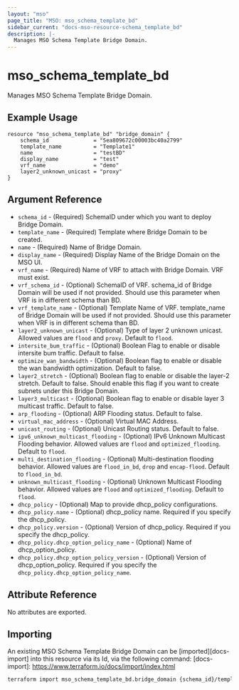 ```yaml
---
layout: "mso"
page_title: "MSO: mso_schema_template_bd"
sidebar_current: "docs-mso-resource-schema_template_bd"
description: |-
  Manages MSO Schema Template Bridge Domain.
---
```


# mso_schema_template_bd #

Manages MSO Schema Template Bridge Domain.

## Example Usage ##

```hcl
resource "mso_schema_template_bd" "bridge_domain" {
    schema_id              = "5ea809672c00003bc40a2799"
    template_name          = "Template1"
    name                   = "testBD"
    display_name           = "test"
    vrf_name               = "demo"
    layer2_unknown_unicast = "proxy" 
}
```

## Argument Reference ##

* `schema_id` - (Required) SchemaID under which you want to deploy Bridge Domain.
* `template_name` - (Required) Template where Bridge Domain to be created.
* `name` - (Required) Name of Bridge Domain.
* `display_name` - (Required) Display Name of the Bridge Domain on the MSO UI.
* `vrf_name` - (Required) Name of VRF to attach with Bridge Domain. VRF must exist.
* `vrf_schema_id` - (Optional) SchemaID of VRF. schema_id of Bridge Domain will be used if not provided. Should use this parameter when VRF is in different schema than BD.
* `vrf_template_name` - (Optional) Template Name of VRF. template_name of Bridge Domain will be used if not provided. Should use this parameter when VRF is in different schema than BD.
* `layer2_unknown_unicast` - (Optional) Type of layer 2 unknown unicast. Allowed values are `flood` and `proxy`. Default to `flood`.
* `intersite_bum_traffic` - (Optional) Boolean Flag to enable or disable intersite bum traffic. Default to false.
* `optimize_wan_bandwidth` - (Optional) Boolean flag to enable or disable the wan bandwidth optimization. Default to false.
* `layer2_stretch` - (Optional) Boolean flag to enable or disable the layer-2 stretch. Default to false. Should enable this flag if you want to create subnets under this Bridge Domain.
* `layer3_multicast` - (Optional) Boolean flag to enable or disable layer 3 multicast traffic. Default to false.
* `arp_flooding` - (Optional) ARP Flooding status. Default to false.
* `virtual_mac_address` - (Optional) Virtual MAC Address.
* `unicast_routing` - (Optional) Unicast Routing status. Default to false.
* `ipv6_unknown_multicast_flooding` - (Optional) IPv6 Unknown Multicast Flooding behavior. Allowed values are `flood` and `optimized_flooding`. Default to `flood`.
* `multi_destination_flooding` - (Optional) Multi-destination flooding behavior. Allowed values are `flood_in_bd`, `drop` and `encap-flood`. Default to `flood_in_bd`.
* `unknown_multicast_flooding` - (Optional) Unknown Multicast Flooding behavior. Allowed values are `flood` and `optimized_flooding`. Default to `flood`.
* `dhcp_policy` - (Optional) Map to provide dhcp_policy configurations. 
* `dhcp_policy.name` - (Optional) dhcp_policy name. Required if you specify the dhcp_policy.
* `dhcp_policy.version` - (Optional) Version of dhcp_policy. Required if you specify the dhcp_policy.
* `dhcp_policy.dhcp_option_policy_name` - (Optional) Name of dhcp_option_policy. 
* `dhcp_policy.dhcp_option_policy_version` - (Optional) Version of dhcp_option_policy. Required if you specify the `dhcp_policy.dhcp_option_policy_name`.


## Attribute Reference ##

No attributes are exported.

## Importing ##

An existing MSO Schema Template Bridge Domain can be [imported][docs-import] into this resource via its Id, via the following command: [docs-import]: <https://www.terraform.io/docs/import/index.html>

```bash
terraform import mso_schema_template_bd.bridge_domain {schema_id}/template/{template_name}/bd/{name}
```